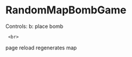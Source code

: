 # RandomMapBombGame

Controls:
     b: place bomb
     
     <br>
     
page reload regenerates map



